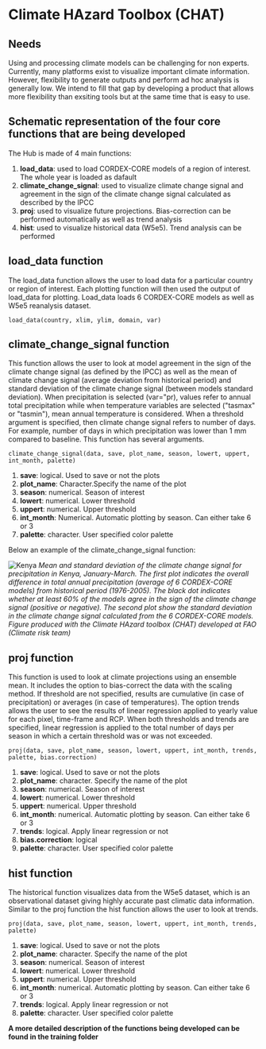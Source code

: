 # Climate HAzard Toolbox (CHAT)

## Needs

Using and processing climate models can be challenging for non experts. Currently, many platforms exist to visualize important climate information. However, flexibility to generate outputs and perform ad hoc analysis is generally low. We intend to fill that gap by developing a product that allows more flexibility than exsiting tools but at the same time that is easy to use.

## Schematic representation of the four core functions that are being developed


The Hub is made of 4 main functions:

1. **load_data**: used to load CORDEX-CORE models of a region of interest. The whole year is loaded as dafault
2. **climate_change_signal**: used to visualize climate change signal and agreement in the sign of the climate change signal calculated as described by the IPCC
3. **proj**: used to visualize future projections. Bias-correction can be performed automatically as well as trend analysis
4. **hist**: used to visualize historical data (W5e5). Trend analysis can be performed

## load_data function

The load_data function allows the user to load data for a particular country or region of interest. Each plotting function will then used the output of load_data for plotting. Load_data loads 6 CORDEX-CORE models as well as W5e5 reanalysis dataset. 

`load_data(country, xlim, ylim, domain, var)`

## climate_change_signal function 

This function allows the user to look at model agreement in the sign of the climate change signal (as defined by the IPCC) as well as the mean of climate change signal (average deviation from historical period) and standard deviation of the climate change signal (between models standard deviation). When precipitation is selected (var="pr), values refer to annual total precipitation while when temperature variables are selected ("tasmax" or "tasmin"), mean annual temperature is considered. When a threshold argument is specified, then climate change signal refers to number of days. For example, number of days in which precipitation was lower than 1 mm compared to baseline. This function has several arguments. 

`climate_change_signal(data, save, plot_name, season, lowert, uppert, int_month, palette)`

1. **save**: logical. Used to save or not the plots
2. **plot_name**: Character.Specify the name of the plot
3. **season**: numerical. Season of interest
4. **lowert**: numerical. Lower threshold
5. **uppert**: numerical. Upper threshold
6. **int_month**: Numerical. Automatic plotting by season. Can either take 6 or 3
7. **palette**: character. User specified color palette

Below an example of the climate_change_signal function:

![Kenya](https://user-images.githubusercontent.com/83447905/157858189-590c3fb9-87a8-4f3e-8443-8c27fb337125.png)
*Mean and standard deviation of the climate change signal for precipitation in Kenya, January-March. The first plot indicates the overall difference in total annual precipitation (average of 6 CORDEX-CORE models) from historical period (1976-2005). The black dot indicates whether at least 60% of the models agree in the sign of the climate change signal (positive or negative). The second plot show the standard deviation in the climate change signal calculated from the 6 CORDEX-CORE models. Figure produced with the Climate HAzard toolbox (CHAT) developed at FAO (Climate risk team)*


## proj function

This function is used to look at climate projections using an ensemble mean. It includes the option to bias-correct the data with the scaling method. If threshold are not specified, results are cumulative (in case of precipitation) or averages (in case of temperatures). The option trends allows the user to see the results of linear regression applied to yearly value for each pixel, time-frame and RCP. When both thresholds and trends are specified, linear regression is applied to the total number of days per season in which a certain threshold was or was not exceeded. 

`proj(data, save, plot_name, season, lowert, uppert, int_month, trends, palette, bias.correction)`

1. **save**: logical. Used to save or not the plots
2. **plot_name**: character. Specify the name of the plot
3. **season**: numerical. Season of interest
4. **lowert**: numerical. Lower threshold
5. **uppert**: numerical. Upper threshold
6. **int_month**: numerical. Automatic plotting by season. Can either take 6 or 3
7. **trends**: logical. Apply linear regression or not
8. **bias.correction**: logical
9. **palette**: character. User specified color palette


## hist function

The historical function visualizes data from the W5e5 dataset, which is an observational dataset giving highly accurate past climatic data information. Similar to the proj function the hist function allows the user to look at trends. 

`proj(data, save, plot_name, season, lowert, uppert, int_month, trends, palette)`

1. **save**: logical. Used to save or not the plots
2. **plot_name**: character. Specify the name of the plot
3. **season**: numerical. Season of interest
4. **lowert**: numerical. Lower threshold
5. **uppert**: numerical. Upper threshold
6. **int_month**: numerical. Automatic plotting by season. Can either take 6 or 3
7. **trends**: logical. Apply linear regression or not
8. **palette**: character. User specified color palette


**A more detailed description of the functions being developed can be found in the training folder**

